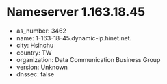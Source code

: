 # Nameserver 1.163.18.45

* as_number: 3462
* name: 1-163-18-45.dynamic-ip.hinet.net.
* city: Hsinchu
* country: TW
* organization: Data Communication Business Group
* version: Unknown
* dnssec: false
